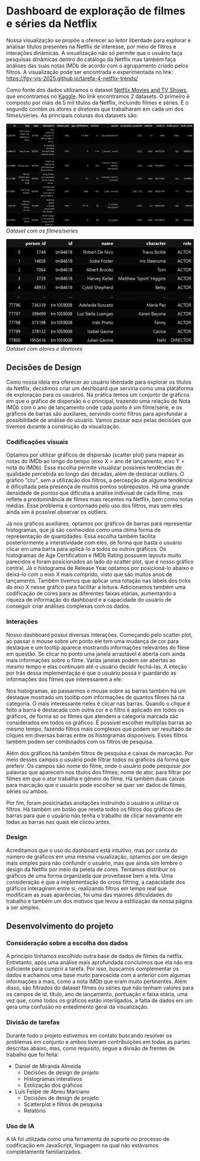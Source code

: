 # Dashboard de exploração de filmes e séries da Netflix

Nossa visualização se propõe a oferecer ao leitor liberdade para explorar e analisar títulos presentes na Netflix de interesse, por meio de filtros e interações dinâmicas. A visualização não só permite que o usuário faça pesquisas dinâmicas dentro do catálogo da Netflix mas também faça análises das suas notas IMDb de acordo com o agrupamento criado pelos filtros. A visualização pode ser encontrada e experimentada no link: https://fgv-vis-2025.github.io/tarefa-4-netflix-trends/

Como fonte dos dados utilizamos o dataset [Netflix Movies and TV Shows](https://www.kaggle.com/datasets/victorsoeiro/netflix-tv-shows-and-movies), que encontramos no [Kaggle](https://www.kaggle.com/). No link encontramos 2 datasets. O primeiro é composto por mais de 5 mil títulos da Netflix, incluindo filmes e séries. E o segundo contém os atores e diretores que trabalharam em cada um dos filmes/séries. As principais colunas dos datasets são:

![image](static/imgs/titles_data.png)
*Dataset com os filmes/series*

![image](static/imgs/credits_data.png)
*Dataset com atores e diretores*

## Decisões de Design

Como nossa ideia era oferecer ao usuário liberdade para explorar os títulos da Netflix, decidimos criar um deshboard que serviria como uma plataforma de exploração para os usuários. Na prática temos um conjunto de gráficos em que o gráfico de dispersão é o principal, trazendo uma relação de Nota IMDb com o ano de lançamento onde cada ponto é um filme/série, e os gráficos de barras são auxiliares, servindo como filtros para aprofundar a possibilidade de análise do usuário. Vamos passar aqui pelas decisões que tivemos durante a construção da visualização.

### Codificações visuais
Optamos por utilizar gráficos de dispersão (scatter plot) para mapear as notas do IMDb ao longo do tempo (eixo X = ano de lançamento, eixo Y = nota do IMDb). Essa escolha permite visualizar possíveis tendências de qualidade percebida ao longo das décadas, além de destacar outliers. O gráfico "cru", sem a utilização dos filtros, a percepção de alguma tendência é dificultada pela presença de muitos pontos sobrepostos. Há uma grande densidade de pontos que dificulta a análise indiviual de cada filme, mas reflete a predominância de filmes mais recentes na Netflix, bem como notas médias. Esse problema é contornado pelo uso dos filtros, mas sem eles ainda sim é possível observar os outliers.

Já nos gráficos auxiliares, optamos por gráficos de barras para representar histogramas, que já são conhecidos como uma ótima forma de representação de quantidades. Essa escolha também facilita posteriormente a interatividade com eles, de forma que basta o usuário clicar em uma barra para aplicá-lo a todos os outros gráficos. Os histogramas de Age Certification e IMDb Rating possuem layouts muito parecidos e foram posicionados ao lado do scatter plot, que é nosso gráfico central. Já o histograma de Release Year optamos por posicioná-lo abaixo e deixá-lo com o eixo X mais comprido, visto que são muitos anos de lançamento. Também tivemos que aplicar uma rotação nas labels dos ticks do eixo X nesse gráfico para facilitar a leitura. Adicionamos também uma codificação de cores para as diferentes faixas etárias, aumentando a riqueza de informação do dashboard e a capacidade do usuário de conseguir criar análises complexas com os dados.

### Interações
Nosso dashboard possui diversas interações. Começando pelo scatter plot, ao passar o mouse sobre um ponto ele tem uma mudança de cor para destaque e um tooltip aparece mostrando informações relevantes do filme em questão. Se clicar no ponto uma janela arrastável é aberta com ainda mais informações sobre o filme. Varias janelas podem ser abertas ao mesmo tempo e elas continuam até o usuário decidir fechá-las. A inteção por trás dessa implementação é que o usuário possa ir guardando as informações dos filmes que interessarem a ele.

Nos histogramas, ao passarmos o mouse sobre as barras também há um destaque mostrado um tooltip com informações de quantos filmes há na categoria. O mais interessante neles é clicar nas barras. Quando o clique é feito a barra é destacada com outra cor e o filtro é aplicado em todos os gráficos, de forma só os filmes que atendem a categoria marcada são considerados em todos os gráficos. É possível escolher multiplas barras ao mesmo tempo, fazendo filtros mais complexos que podem ser resultado de cliques em diversas barras entre os histogramas disponíveis. Esses filtros também podem ser combinados com os filtros de pesquisa.

Além dos gráficos há também filtros de pesquisa e caixas de marcação. Por meio desses campos o usuário pode filtrar todos os gráficos da forma que preferir. Os campos são nome do filme, onde o usuário pode pesquisar por palavras que aparecem nos títulos dos filmes; nome de ator, para filtrar por filmes em que o ator trabalha e gênero do filme. Há também duas caixas para marcação que o usuário pode escolher se quer ver dados de filmes, séries ou ambos.

Por fim, foram posicinadas anotações instruindo o usuário a utilizar os filtros. Há também um botão que reseta todos os filtros dos gráficos de barras para que o usuário não tenha o trabalho de clicar novamente em todas as barras nas quais ele clicou antes.

### Design
Acreditamos que o uso do dashboard está intuitivo, mas por conta do número de gráficos em uma mesma visualização, optamos por um design mais simples para não confundir o usuário, mas que ainda sim lembre o design da Netflix por meio da peleta de cores. Tentamos distribuir os gráficos de uma forma organizada que proveitasse bem a tela. Uma consideração é que a implementação do cross filtring, a capacidade dos gráficos interagirem entre si, realizando filtros em tempo real que modificam as suas aparências, foi uma das maiores dificuldades do trabalho e também um dos motivos que levou a estilização da nossa página a ser simples.

## Desenvolvimento do projeto

### Consideração sobre a escolha dos dados
A princípio tínhamos escolhido outra base de dados de filmes da netflix. Entretanto, após uma análise mais aprofundada concluímos que ela não era suficiente para cumprir a tarefa. Por isso, buscamos complementar os dados e achamos uma base muito parececida com a anterior com algumas informações a mais, como a nota IMDb que eram muito pertinentes. Além disso, são filtrados do dataset filmes ou séries que não tenham valores para os campos de id, título, ano de lançamento, pontuação e faixa etária, uma vez que, como todos os gráficos estão interligados, a falta de dados em um gera uma confusão no entedimento geral da visualização.

### Divisão de tarefas
Durante todo o projeto estivemos em contato buscando resolver os problemas em conjunto e ambos tiveram contribuições em todas as partes descritas abaixo, mas, como requisito, segue a divisão de frentes de trabalho que foi feita:
- Daniel de Miranda Almeida
    - Decisões de design de projeto
    - Histogramas interativos
    - Estilização dos gráficos
- Luís Felipe de Abreu Marciano
    - Decisões de design de projeto
    - Scatterplot e filtros de pesquisa
    - Relatório

### Uso de IA
A IA foi utilizada como uma ferramenta de suporte no processo de codificação em JavaScript, linguagem na qual não estávamos completamente familiarizados.
